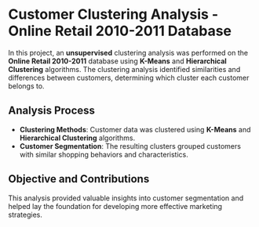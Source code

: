 # Customer Clustering Analysis - Online Retail 2010-2011 Database

In this project, an **unsupervised** clustering analysis was performed on the **Online Retail 2010-2011** database using **K-Means** and **Hierarchical Clustering** algorithms. The clustering analysis identified similarities and differences between customers, determining which cluster each customer belongs to.

## Analysis Process

- **Clustering Methods**: Customer data was clustered using **K-Means** and **Hierarchical Clustering** algorithms.
- **Customer Segmentation**: The resulting clusters grouped customers with similar shopping behaviors and characteristics.

## Objective and Contributions

This analysis provided valuable insights into customer segmentation and helped lay the foundation for developing more effective marketing strategies.

